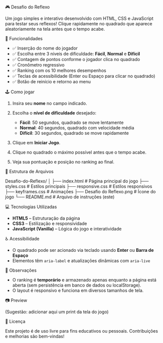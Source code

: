 🎮 Desafio do Reflexo

Um jogo simples e interativo desenvolvido com HTML, CSS e JavaScript para testar seus reflexos! Clique rapidamente no quadrado que aparece aleatoriamente na tela antes que o tempo acabe.

🚀 Funcionalidades

* ✅ Inserção do nome do jogador
* ✅ Escolha entre 3 níveis de dificuldade: **Fácil**, **Normal** e **Difícil**
* ✅ Contagem de pontos conforme o jogador clica no quadrado
* ✅ Cronômetro regressivo
* ✅ Ranking com os 10 melhores desempenhos
* ✅ Teclas de acessibilidade (Enter ou Espaço para clicar no quadrado)
* ✅ Botão de reinício e retorno ao menu

🕹️ Como jogar

1. Insira seu **nome** no campo indicado.
2. Escolha o **nível de dificuldade** desejado:

   * **Fácil**: 50 segundos, quadrado se move lentamente
   * **Normal**: 40 segundos, quadrado com velocidade média
   * **Difícil**: 30 segundos, quadrado se move rapidamente
3. Clique em **Iniciar Jogo**.
4. Clique no quadrado o máximo possível antes que o tempo acabe.
5. Veja sua pontuação e posição no ranking ao final.

📁 Estrutura de Arquivos


Desafio-do-Reflexo/
│
├── index.html            # Página principal do jogo
├── styles.css            # Estilos principais
├── responsive.css        # Estilos responsivos
├── keyframes.css         # Animações
├── Desafio do Reflexo.png # Ícone do jogo
└── README.md             # Arquivo de instruções (este)


💻 Tecnologias Utilizadas

* **HTML5** – Estruturação da página
* **CSS3** – Estilização e responsividade
* **JavaScript (Vanilla)** – Lógica do jogo e interatividade

♿ Acessibilidade

* O quadrado pode ser acionado via teclado usando **Enter** ou **Barra de Espaço**
* Elementos têm `aria-label` e atualizações dinâmicas com `aria-live`

📌 Observações

* O ranking é **temporário** e armazenado apenas enquanto a página está aberta (sem persistência em banco de dados ou localStorage).
* O layout é responsivo e funciona em diversos tamanhos de tela.

📷 Preview

(Sugestão: adicionar aqui um print da tela do jogo)

📄 Licença

Este projeto é de uso livre para fins educativos ou pessoais. Contribuições e melhorias são bem-vindas!
